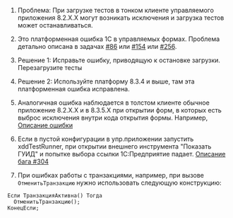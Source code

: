 1. Проблема: При загрузке тестов в тонком клиенте управляемого приложения 8.2.Х.Х могут возникать исключения и загрузка тестов может останавливаться.
  1. Это платформенная ошибка 1С в управляемых формах. Проблема детально описана в задачах [#86](https://github.com/xDrivenDevelopment/xUnitFor1C/issues/86) или [#154](https://github.com/xDrivenDevelopment/xUnitFor1C/issues/154) или [#256](https://github.com/xDrivenDevelopment/xUnitFor1C/issues/256).
  1. Решение 1: Исправьте ошибку, приводящую к остановке загрузки. Перезагрузите тесты
  1. Решение 2: Используйте платформу 8.3.4 и выше, там эта платформенная ошибка исправлена.

1. Аналогичная ошибка наблюдается в толстом клиенте обычное приложение 8.2.Х.Х и в 8.3.5.Х при открытии форм, в которых есть выброс исключения внутри кода открытия формы. Например, [Описание ошибки](http://xdd.silverbulleters.org/t/kak-pojmat-padenie-v-pri-otkrytii-formy/111/6)

1. Если в пустой конфигурации в упр.приложении запустить xddTestRunner, при открытии внешнего инструмента "Показать ГУИД" и попытке выбора ссылки 1С:Предприятие падает. [Описание бага #304](https://github.com/xDrivenDevelopment/xUnitFor1C/issues/304)

1. При ошибках работы с транзакциями, например, при вызове `ОтменитьТранзакцию` нужно использовать следующую конструкцию:
```
Если ТранзакцияАктивна() Тогда
  ОтменитьТранзакцию();
КонецЕсли;
```